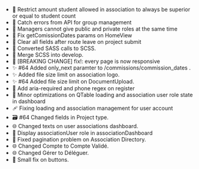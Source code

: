 - 🎨 Restrict amount student allowed in association to always be superior or equal to student count
- 🥅 Catch errors from API for group management
- 🥅 Managers cannot give public and private roles at the same time
- 🐛 Fix getComissionDates params on HomeView
- 🎨 Clear all fields after route leave on project submit
- 🚨 Converted SASS calls to SCSS.
- 🔀 Merge SCSS into develop.
- :lipstick: [BREAKING CHANGE] fix!: every page is now responsive
- ✨ #64 Added only_next paramter to /commissions/commission_dates .
- ✨ Added file size limit on association logo.
- ✨ #64 Added file size limit on DocumentUpload.
- 🎨 Add aria-required and phone regex on register
- 🎨 Minor optimizations on QTable loading and association user role state in dashboard
- 🩹 Fixing loading and association management for user account
- 🗃️ #64 Changed fields in Project type.
- 🌐 Changed texts on user associations dashboard.
- 💄 Display associationUser role in associationDashboard
- 💄 Fixed pagination problem on Association Directory.
- 🌐 Changed Compte to Compte Validé.
- 🌐 Changed Gérer to Déléguer.
- 💄 Small fix on buttons.